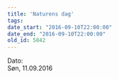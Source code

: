 ```yaml
---
title: 'Naturens dag'
tags:
date_start: "2016-09-10T22:00:00"
date_end: "2016-09-10T22:00:00"
old_id: 5842
---
```

<div class="field field-type-datetime field-field-tidspunkt">
    <div class="field-items">
            <div class="field-item odd">
                      <div class="field-label-inline-first">
              Dato:&nbsp;</div>
                    Søn, 11.09.2016        </div>
        </div>
</div>